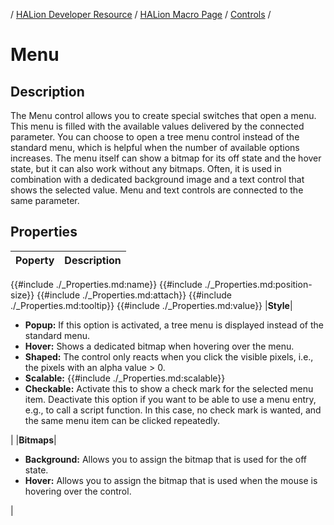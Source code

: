 / [HALion Developer Resource](../../HALion-Developer-Resource.md) / [HALion Macro Page](./HALion-Macro-Page.md) / [Controls](./Controls.md) /

# Menu

## Description

The Menu control allows you to create special switches that open a menu. This menu is filled with the available values delivered by the connected parameter. You can choose to open a tree menu control instead of the standard menu, which is helpful when the number of available options increases. The menu itself can show a bitmap for its off state and the hover state, but it can also work without any bitmaps. Often, it is used in combination with a dedicated background image and a text control that shows the selected value. Menu and text controls are connected to the same parameter.

## Properties

|Poperty|Description|
|:-|:-|
{{#include ./_Properties.md:name}}
{{#include ./_Properties.md:position-size}}
{{#include ./_Properties.md:attach}}
{{#include ./_Properties.md:tooltip}}
{{#include ./_Properties.md:value}}
|**Style**|<ul><li>**Popup:** If this option is activated, a tree menu is displayed instead of the standard menu.</li><li>**Hover:** Shows a dedicated bitmap when hovering over the menu.</li><li>**Shaped:** The control only reacts when you click the visible pixels, i.e., the pixels with an alpha value > 0.</li><li>**Scalable:** {{#include ./_Properties.md:scalable}}</li><li>**Checkable:** Activate this to show a check mark for the selected menu item. Deactivate this option if you want to be able to use a menu entry, e.g., to call a script function. In this case, no check mark is wanted, and the same menu item can be clicked repeatedly.</li></ul>|
|**Bitmaps**|<ul><li>**Background:** Allows you to assign the bitmap that is used for the off state.</li><li>**Hover:** Allows you to assign the bitmap that is used when the mouse is hovering over the control.</li></ul>|
